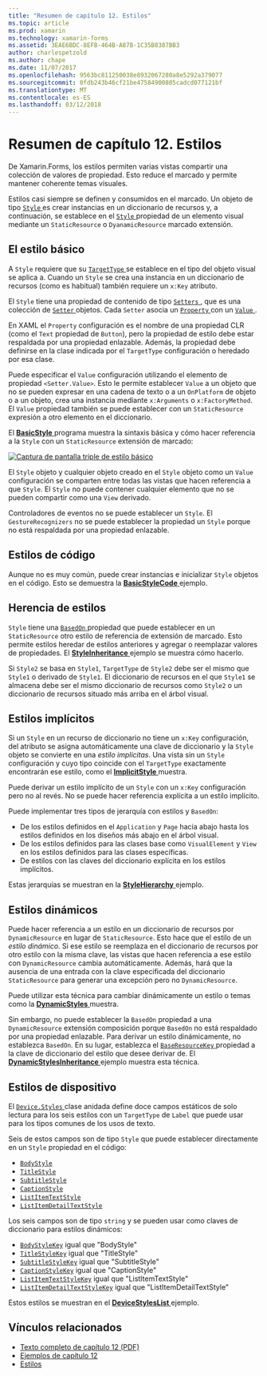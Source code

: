 ```yaml
---
title: "Resumen de capítulo 12. Estilos"
ms.topic: article
ms.prod: xamarin
ms.technology: xamarin-forms
ms.assetid: 3EAE6BDC-8EFB-464B-A87B-1C35B8387BB3
author: charlespetzold
ms.author: chape
ms.date: 11/07/2017
ms.openlocfilehash: 9563bc811250038e8932067280a8e5292a379077
ms.sourcegitcommit: 0fdb243b46cf21be47584900805cadcd077121bf
ms.translationtype: MT
ms.contentlocale: es-ES
ms.lasthandoff: 03/12/2018
---
```

# <a name="summary-of-chapter-12-styles"></a>Resumen de capítulo 12. Estilos

De Xamarin.Forms, los estilos permiten varias vistas compartir una colección de valores de propiedad. Esto reduce el marcado y permite mantener coherente temas visuales.

Estilos casi siempre se definen y consumidos en el marcado. Un objeto de tipo [ `Style` ](https://developer.xamarin.com/api/type/Xamarin.Forms.Style/) es crear instancias en un diccionario de recursos y, a continuación, se establece en el [ `Style` ](https://developer.xamarin.com/api/property/Xamarin.Forms.VisualElement.Style/) propiedad de un elemento visual mediante un `StaticResource` o `DyanamicResource` marcado extensión.

## <a name="the-basic-style"></a>El estilo básico

A `Style` requiere que su [ `TargetType` ](https://developer.xamarin.com/api/property/Xamarin.Forms.Style.TargetType/) se establece en el tipo del objeto visual se aplica a. Cuando un `Style` se crea una instancia en un diccionario de recursos (como es habitual) también requiere un `x:Key` atributo.

El `Style` tiene una propiedad de contenido de tipo [ `Setters` ](https://developer.xamarin.com/api/property/Xamarin.Forms.Style.Setters/), que es una colección de [ `Setter` ](https://developer.xamarin.com/api/type/Xamarin.Forms.Setter/) objetos. Cada `Setter` asocia un [ `Property` ](https://developer.xamarin.com/api/property/Xamarin.Forms.Setter.Property/) con un [ `Value` ](https://developer.xamarin.com/api/property/Xamarin.Forms.Setter.Value/).

En XAML el `Property` configuración es el nombre de una propiedad CLR (como el `Text` propiedad de `Button`), pero la propiedad de estilo debe estar respaldada por una propiedad enlazable. Además, la propiedad debe definirse en la clase indicada por el `TargetType` configuración o heredado por esa clase.

Puede especificar el `Value` configuración utilizando el elemento de propiedad `<Setter.Value>`. Esto le permite establecer `Value` a un objeto que no se pueden expresar en una cadena de texto o a un `OnPlatform` de objeto o a un objeto, crea una instancia mediante `x:Arguments` o `x:FactoryMethod`. El `Value` propiedad también se puede establecer con un `StaticResource` expresión a otro elemento en el diccionario.

El [ **BasicStyle** ](https://github.com/xamarin/xamarin-forms-book-samples/tree/master/Chapter12/BasicStyle) programa muestra la sintaxis básica y cómo hacer referencia a la `Style` con un `StaticResource` extensión de marcado:

[![Captura de pantalla triple de estilo básico](images/ch12fg01-small.png "estilos básicos")](images/ch12fg01-large.png#lightbox "estilos básicos")

El `Style` objeto y cualquier objeto creado en el `Style` objeto como un `Value` configuración se comparten entre todas las vistas que hacen referencia a que `Style`. El `Style` no puede contener cualquier elemento que no se pueden compartir como una `View` derivado.

Controladores de eventos no se puede establecer un `Style`. El `GestureRecognizers` no se puede establecer la propiedad un `Style` porque no está respaldada por una propiedad enlazable.

## <a name="styles-in-code"></a>Estilos de código

Aunque no es muy común, puede crear instancias e inicializar `Style` objetos en el código. Esto se demuestra la [ **BasicStyleCode** ](https://github.com/xamarin/xamarin-forms-book-samples/tree/master/Chapter12/BasicStyleCode) ejemplo.

## <a name="style-inheritance"></a>Herencia de estilos

`Style` tiene una [ `BasedOn` ](https://developer.xamarin.com/api/property/Xamarin.Forms.Style.BasedOn/) propiedad que puede establecer en un `StaticResource` otro estilo de referencia de extensión de marcado. Esto permite estilos heredar de estilos anteriores y agregar o reemplazar valores de propiedades. El [ **StyleInheritance** ](https://github.com/xamarin/xamarin-forms-book-samples/tree/master/Chapter12/StyleInheritance) ejemplo se muestra cómo hacerlo.

Si `Style2` se basa en `Style1`, `TargetType` de `Style2` debe ser el mismo que `Style1` o derivado de `Style1`. El diccionario de recursos en el que `Style1` se almacena debe ser el mismo diccionario de recursos como `Style2` o un diccionario de recursos situado más arriba en el árbol visual.

## <a name="implicit-styles"></a>Estilos implícitos

Si un `Style` en un recurso de diccionario no tiene un `x:Key` configuración, del atributo se asigna automáticamente una clave de diccionario y la `Style` objeto se convierte en una *estilo implícitas*. Una vista sin un `Style` configuración y cuyo tipo coincide con el `TargetType` exactamente encontrarán ese estilo, como el [ **ImplicitStyle** ](https://github.com/xamarin/xamarin-forms-book-samples/tree/master/Chapter12/ImplicitStyle) muestra.

Puede derivar un estilo implícito de un `Style` con un `x:Key` configuración pero no al revés. No se puede hacer referencia explícita a un estilo implícito.

Puede implementar tres tipos de jerarquía con estilos y `BasedOn`:

- De los estilos definidos en el `Application` y `Page` hacia abajo hasta los estilos definidos en los diseños más abajo en el árbol visual.
- De los estilos definidos para las clases base como `VisualElement` y `View` en los estilos definidos para las clases específicas.
- De estilos con las claves del diccionario explícita en los estilos implícitos.

Estas jerarquías se muestran en la [ **StyleHierarchy** ](https://github.com/xamarin/xamarin-forms-book-samples/tree/master/Chapter12/StyleHierarchy) ejemplo.

## <a name="dynamic-styles"></a>Estilos dinámicos

Puede hacer referencia a un estilo en un diccionario de recursos por `DynamicResource` en lugar de `StaticResource`. Esto hace que el estilo de un *estilo dinámico*. Si ese estilo se reemplaza en el diccionario de recursos por otro estilo con la misma clave, las vistas que hacen referencia a ese estilo con `DynamicResource` cambia automáticamente. Además, hará que la ausencia de una entrada con la clave especificada del diccionario `StaticResource` para generar una excepción pero no `DynamicResource`.

Puede utilizar esta técnica para cambiar dinámicamente un estilo o temas como la [ **DynamicStyles** ](https://github.com/xamarin/xamarin-forms-book-samples/tree/master/Chapter12/DynamicStyles) muestra.

Sin embargo, no puede establecer la `BasedOn` propiedad a una `DynamicResource` extensión composición porque `BasedOn` no está respaldado por una propiedad enlazable. Para derivar un estilo dinámicamente, no establezca `BasedOn`. En su lugar, establezca el [ `BaseResourceKey` ](https://developer.xamarin.com/api/property/Xamarin.Forms.Style.BaseResourceKey/) propiedad a la clave de diccionario del estilo que desee derivar de. El [ **DynamicStylesInheritance** ](https://github.com/xamarin/xamarin-forms-book-samples/tree/master/Chapter12/DynaStylesInh) ejemplo muestra esta técnica.

## <a name="device-styles"></a>Estilos de dispositivo

El [ `Device.Styles` ](https://developer.xamarin.com/api/type/Xamarin.Forms.Device+Styles/) clase anidada define doce campos estáticos de solo lectura para los seis estilos con un `TargetType` de `Label` que puede usar para los tipos comunes de los usos de texto.

Seis de estos campos son de tipo `Style` que puede establecer directamente en un `Style` propiedad en el código:

- [`BodyStyle`](https://developer.xamarin.com/api/field/Xamarin.Forms.Device+Styles.BodyStyle/)
- [`TitleStyle`](https://developer.xamarin.com/api/field/Xamarin.Forms.Device+Styles.TitleStyle/)
- [`SubtitleStyle`](https://developer.xamarin.com/api/field/Xamarin.Forms.Device+Styles.SubtitleStyle/)
- [`CaptionStyle`](https://developer.xamarin.com/api/field/Xamarin.Forms.Device+Styles.CaptionStyle/)
- [`ListItemTextStyle`](https://developer.xamarin.com/api/field/Xamarin.Forms.Device+Styles.ListItemTextStyle/)
- [`ListItemDetailTextStyle`](https://developer.xamarin.com/api/field/Xamarin.Forms.Device+Styles.ListItemDetailTextStyle/)

Los seis campos son de tipo `string` y se pueden usar como claves de diccionario para estilos dinámicos:

- [`BodyStyleKey`](https://developer.xamarin.com/api/field/Xamarin.Forms.Device+Styles.BodyStyleKey/) igual que "BodyStyle"
- [`TitleStyleKey`](https://developer.xamarin.com/api/field/Xamarin.Forms.Device+Styles.TitleStyleKey/) igual que "TitleStyle"
- [`SubtitleStyleKey`](https://developer.xamarin.com/api/field/Xamarin.Forms.Device+Styles.SubtitleStyleKey/) igual que "SubtitleStyle"
- [`CaptionStyleKey`](https://developer.xamarin.com/api/field/Xamarin.Forms.Device+Styles.CaptionStyleKey/) igual que "CaptionStyle"
- [`ListItemTextStyleKey`](https://developer.xamarin.com/api/field/Xamarin.Forms.Device+Styles.ListItemTextStyleKey/) igual que "ListItemTextStyle"
- [`ListItemDetailTextStyleKey`](https://developer.xamarin.com/api/field/Xamarin.Forms.Device+Styles.ListItemDetailTextStyleKey/) igual que "ListItemDetailTextStyle"

Estos estilos se muestran en el [ **DeviceStylesList** ](https://github.com/xamarin/xamarin-forms-book-samples/tree/master/Chapter12/DeviceStylesList) ejemplo.



## <a name="related-links"></a>Vínculos relacionados

- [Texto completo de capítulo 12 (PDF)](https://download.xamarin.com/developer/xamarin-forms-book/XamarinFormsBook-Ch12-Apr2016.pdf)
- [Ejemplos de capítulo 12](https://github.com/xamarin/xamarin-forms-book-samples/tree/master/Chapter12)
- [Estilos](~/xamarin-forms/user-interface/styles/index.md)
